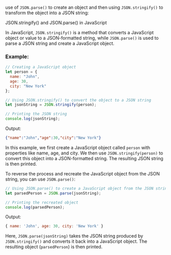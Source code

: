 use of `JSON.parse()` to create an object and then using `JSON.stringify()` to transform the object into a JSON string:

JSON.stringify() and JSON.parse() in JavaScript

In JavaScript, `JSON.stringify()` is a method that converts a JavaScript object or value to a JSON-formatted string, while `JSON.parse()` is used to parse a JSON string and create a JavaScript object.

### Example:

```javascript
// Creating a JavaScript object
let person = {
  name: "John",
  age: 30,
  city: "New York"
};

// Using JSON.stringify() to convert the object to a JSON string
let jsonString = JSON.stringify(person);

// Printing the JSON string
console.log(jsonString);
```

Output:

```json
{"name":"John","age":30,"city":"New York"}
```

In this example, we first create a JavaScript object called `person` with properties like name, age, and city. We then use `JSON.stringify(person)` to convert this object into a JSON-formatted string. The resulting JSON string is then printed.

To reverse the process and recreate the JavaScript object from the JSON string, you can use `JSON.parse()`:

```javascript
// Using JSON.parse() to create a JavaScript object from the JSON string
let parsedPerson = JSON.parse(jsonString);

// Printing the recreated object
console.log(parsedPerson);
```

Output:

```javascript
{ name: 'John', age: 30, city: 'New York' }
```

Here, `JSON.parse(jsonString)` takes the JSON string produced by `JSON.stringify()` and converts it back into a JavaScript object. The resulting object (`parsedPerson`) is then printed.
```
